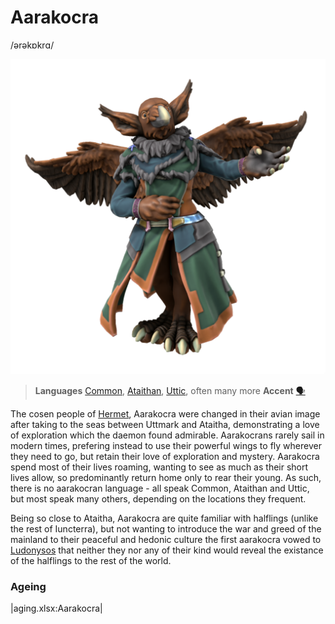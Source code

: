 # Aarakocra
/ərəkɒkrɑ/

![](aarakocra.png)

> **Languages** [Common](/lore/languages/common), [Ataithan](/lore/languages/ataithan), [Uttic](/lore/languages/uttic), often many more
> **Accent** [🗣️](https://www.dialectsarchive.com/scotland-6)

The cosen people of [Hermet](/lore/cosmology/daemons/seraphim/hermet), Aarakocra were changed in their avian image after taking to the seas between Uttmark and Ataitha, demonstrating a love of exploration which the daemon found admirable. Aarakocrans rarely sail in modern times, prefering instead to use their powerful wings to fly wherever they need to go, but retain their love of exploration and mystery. Aarakocra spend most of their lives roaming, wanting to see as much as their short lives allow, so predominantly return home only to rear their young. As such, there is no aarakocran language - all speak Common, Ataithan and Uttic, but most speak many others, depending on the locations they frequent.

Being so close to Ataitha, Aarakocra are quite familiar with halflings (unlike the rest of Iuncterra), but not wanting to introduce the war and greed of the mainland to their peaceful and hedonic culture the first aarakocra vowed to [Ludonysos](/lore/cosmology/daemons/seraphim/ludonysos) that neither they nor any of their kind would reveal the existance of the halflings to the rest of the world.

### Ageing

|aging.xlsx:Aarakocra|
